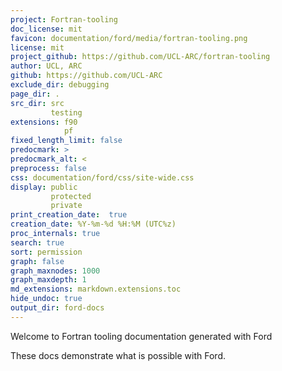 ```yaml
---
project: Fortran-tooling
doc_license: mit
favicon: documentation/ford/media/fortran-tooling.png
license: mit
project_github: https://github.com/UCL-ARC/fortran-tooling
author: UCL, ARC
github: https://github.com/UCL-ARC
exclude_dir: debugging
page_dir: .
src_dir: src
         testing
extensions: f90
            pf
fixed_length_limit: false
predocmark: >
predocmark_alt: <
preprocess: false
css: documentation/ford/css/site-wide.css
display: public
         protected
         private
print_creation_date:  true
creation_date: %Y-%m-%d %H:%M (UTC%z)
proc_internals: true
search: true
sort: permission
graph: false
graph_maxnodes: 1000
graph_maxdepth: 1
md_extensions: markdown.extensions.toc
hide_undoc: true
output_dir: ford-docs
---
```


Welcome to Fortran tooling documentation generated with Ford

These docs demonstrate what is possible with Ford.
